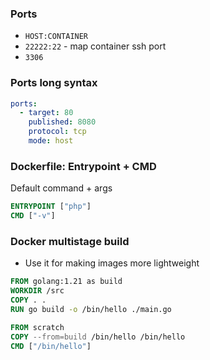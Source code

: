 ### Ports
- `HOST:CONTAINER`
- `22222:22` - map container ssh port
- `3306`

### Ports long syntax
```yml
ports:
  - target: 80
    published: 8080
    protocol: tcp
    mode: host
```

### Dockerfile: Entrypoint + CMD
Default command + args
```Dockerfile
ENTRYPOINT ["php"]
CMD ["-v"]
```

### Docker multistage build
- Use it for making images more lightweight
```Dockerfile
FROM golang:1.21 as build
WORKDIR /src
COPY . .
RUN go build -o /bin/hello ./main.go

FROM scratch
COPY --from=build /bin/hello /bin/hello
CMD ["/bin/hello"]
```
